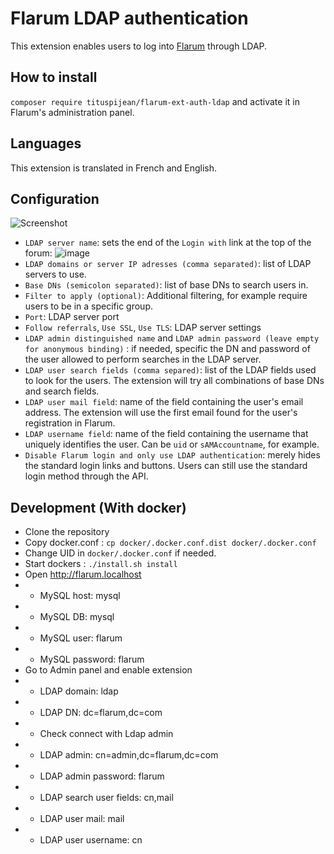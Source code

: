 # Flarum LDAP authentication

This extension enables users to log into [Flarum](https://github.com/flarum/core) through LDAP.

## How to install

`composer require tituspijean/flarum-ext-auth-ldap` and activate it in Flarum's administration panel.

## Languages

This extension is translated in French and English.

## Configuration

![Screenshot](https://user-images.githubusercontent.com/8769166/82216722-aa61f500-9919-11ea-81d8-a06107c8020a.png)

- `LDAP server name`: sets the end of the `Login with` link at the top of the forum: ![image](https://user-images.githubusercontent.com/8769166/82216921-eeed9080-9919-11ea-9ae5-8c795816f3fa.png)
- `LDAP domains or server IP adresses (comma separated)`: list of LDAP servers to use.
- `Base DNs (semicolon separated)`: list of base DNs to search users in.
- `Filter to apply (optional)`: Additional filtering, for example require users to be in a specific group.
- `Port`: LDAP server port
- `Follow referrals`, `Use SSL`, `Use TLS`: LDAP server settings
- `LDAP admin distinguished name` and `LDAP admin password (leave empty for anonymous binding)` : if needed, specific the DN and password of the user allowed to perform searches in the LDAP server.
- `LDAP user search fields (comma separed)`: list of the LDAP fields used to look for the users. The extension will try all combinations of base DNs and search fields.
- `LDAP user mail field`: name of the field containing the user's email address. The extension will use the first email found for the user's registration in Flarum.
- `LDAP username field`: name of the field containing the username that uniquely identifies the user. Can be `uid` or `sAMAccountname`, for example.
- `Disable Flarum login and only use LDAP authentication`: merely hides the standard login links and buttons. Users can still use the standard login method through the API.

## Development (With docker)

- Clone the repository
- Copy docker.conf : `cp docker/.docker.conf.dist docker/.docker.conf`
- Change UID in `docker/.docker.conf` if needed.
- Start dockers : `./install.sh install`
- Open http://flarum.localhost
- * MySQL host: mysql
- * MySQL DB: mysql
- * MySQL user: flarum
- * MySQL password: flarum
- Go to Admin panel and enable extension
- * LDAP domain: ldap
- * LDAP DN: dc=flarum,dc=com
- * Check connect with Ldap admin
- * LDAP admin: cn=admin,dc=flarum,dc=com
- * LDAP admin password: flarum
- * LDAP search user fields: cn,mail
- * LDAP user mail: mail
- * LDAP user username: cn
